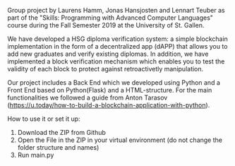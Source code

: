 Group project by Laurens Hamm, Jonas Hansjosten and Lennart Teuber as part of the "Skills: Programming with Advanced Computer Languages" course during the Fall Semester 2019 at the University of St. Gallen.

We have developed a HSG diploma verification system: a simple blockchain implementation in the form of a decentralized app (dAPP) that allows you to add new graduates and verify existing diplomas. In addition, we have implemented a block verification mechanism which enables you to test the validity of each block to protect against retroactivetly manipulation.

Our project includes a Back End which we developed using Python and a Front End based on Python(Flask) and a HTML-structure. For the main functionalities we followed a guide from Anton Tarasov (https://u.today/how-to-build-a-blockchain-application-with-python). 

How to use it or set it up:
1) Download the ZIP from Github
2) Open the File in the ZIP in your virtual environment (do not change the folder structure and names)
3) Run main.py
